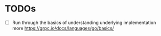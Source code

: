 # TODOs
- [ ] Run through the basics of understanding underlying implementation more https://grpc.io/docs/languages/go/basics/
